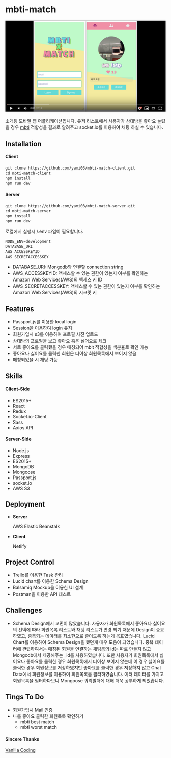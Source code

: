 # mbti-match

[![youtube](README.assets/youtube.png)](https://youtu.be/ApJpejiBE9I)

소개팅 모바일 웹 어플리케이션입니다. 
유저 리스트에서 사용자가 상대방을 좋아요 눌렀을 경우 [mbti]([https://en.wikipedia.org/wiki/Myers%E2%80%93Briggs_Type_Indicator](https://en.wikipedia.org/wiki/Myers–Briggs_Type_Indicator)) 적합성을 결과로 알려주고 socket.io를 이용하여 채팅 하실 수 있습니다.

## Installation

#### Client

```
git clone https://github.com/yami03/mbti-match-client.git
cd mbti-match-client
npm install
npm run dev
```

#### Server

```
git clone https://github.com/yami03/mbti-match-server.git
cd mbti-match-server
npm install
npm run dev
```

로컬에서 실행시 /.env 파일이 필요합니다.

```
NODE_ENV=development
DATABASE_URI
AWS_ACCESSKEYID
AWS_SECRETACCESSKEY
```

* DATABASE_URI: Mongodb와 연결할 connection string 
*  AWS_ACCESSKEYID: 액세스할 수 있는 권한이 있는지 여부를 확인하는 Amazon Web Services(AWS)의 엑세스 키 ID
* AWS_SECRETACCESSKEY: 액세스할 수 있는 권한이 있는지 여부를 확인하는 Amazon Web Services(AWS)의 시크릿 키

## Features

* Passport.js를 이용한 local login
* Session을 이용하여 login 유지
* 회원가입시 s3를 이용하여 프로필 사진 업로드
* 상대방의 프로필을 보고 좋아요 혹은 싫어요로 체크
* 서로 좋아요를 클릭했을 경우 매칭되어 mbit 적합성을 백분율로 확인 가능
* 좋아요나 싫어요를 클릭한 회원은 더이상 회원목록에서 보이지 않음
* 매칭되었을 시 채팅 가능

## Skills

#### Client-Side

* ES2015+
* React
* Redux
* Socket.io-Client
* Sass
* Axios API

#### Server-Side

* Node.js
* Express
* ES2015+
* MongoDB
* Mongoose
* Passport.js
* socket.io
* AWS S3

## Deployment

* **Server**

  AWS Elastic Beanstalk 

* **Client**

  Netlify

## Project Control

* Trello를 이용한 Task 관리
* Lucid chart를 이용한 Schema Design
* Balsamiq Mockup을 이용한 UI 설계
* Postman을 이용한 API 테스트

## Challenges

* Schema Design에서 고민이 많았습니다. 
  사용자가 회원목록에서 좋아요나 싫어요의 선택에 따라 회원목록 리스트와 채팅 리스트가 변경 되기 때문에 Design이 중요하였고, 중복되는 데이터를 최소한으로 줄이도록 하는게 목표였습니다.  Lucid Chart를 이용하여 Schema Design을 했던게 매우 도움이 되었습니다.
  중복 데이터에 관련하여서는 매칭된 회원을 연결하는 채팅룸의 id는 따로 만들지 않고 Mongodb에서 제공해주는 _id를 사용하였습니다. 
  또한 사용자가 회원목록에서 싫어요나 좋아요를 클릭한 경우 회원목록에서 더이상 보이지 않는데 이 경우 싫어요를 클릭한 경우 회원정보를 저장하였지만 좋아요를 클릭한 경우 저장하지 않고 Chat Data에서 회원정보를 이용하여 회원목록을 필터하였습니다. 여러 데이터를 가지고 회원목록을 필터하다보니 Mongoose 쿼리빌더에 대해 더욱 공부하게 되었습니다.

## Tings To Do

* 회원가입시 Mail 인증
* 나를 좋아요 클릭한 회원목록 확인하기
  * mbti best match
  * mbti worst match

#### Sincere Thanks

[Vanilla Coding](https://github.com/vanilla-coding)

